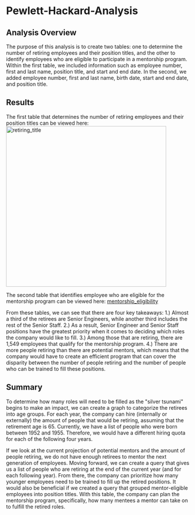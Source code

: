 # Pewlett-Hackard-Analysis
## Analysis Overview
The purpose of this analysis is to create two tables: one to determine the number of retiring employees and their position titles, and the other to identify employees who are eligible to participate in a mentorship program. Within the first table, we included information such as employee number, first and last name, position title, and start and end date. In the second, we added employee number, first and last name, birth date, start and end date, and position title.

## Results
The first table that determines the number of retiring employees and their position titles can be viewed here: 
<img width="437" alt="retiring_title" src="https://user-images.githubusercontent.com/99555513/162602315-0079ac95-3ad1-4fec-a21d-f0e26579f995.png">


The second table that identifies employee who are eligible for the mentorship program can be viewed here: [mentorship_eligibility](https://github.com/Aishwaryakarthik/Pewlett-Hackard-Analysis/blob/main/Data/mentorship_eligibility.csv)

From these tables, we can see that there are four key takeaways: 1.) Almost a third of the retirees are Senior Engineers, while another third includes the rest of the Senior Staff. 2.) As a result, Senior Engineer and Senior Staff positions have the greatest priority when it comes to deciding which roles the company would like to fill. 3.) Among those that are retiring, there are 1,549 employees that qualify for the mentorship program. 4.) There are more people retiring than there are potential mentors, which means that the company would have to create an efficient program that can cover the disparity between the number of people retiring and the number of people who can be trained to fill these positions.

## Summary
To determine how many roles will need to be filled as the "silver tsunami" begins to make an impact, we can create a graph to categorize the retirees into age groups. For each year, the company can hire (internally or externally) the amount of people that would be retiring, assuming that the retirement age is 65. Currently, we have a list of people who were born between 1952 and 1955. Therefore, we would have a different hiring quota for each of the following four years.

If we look at the current projection of potential mentors and the amount of people retiring, we do not have enough retirees to mentor the next generation of employees. Moving forward, we can create a query that gives us a list of people who are retiring at the end of the current year (and for each following year). From there, the company can prioritize how many younger employees need to be trained to fill up the retired positions. It would also be beneficial if we created a query that grouped mentor-eligible employees into position titles. With this table, the company can plan the mentorship program, specifically, how many mentees a mentor can take on to fulfill the retired roles.
